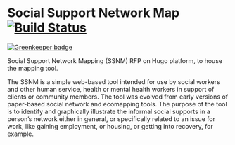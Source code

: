 # Social Support Network Map [![Build Status](https://travis-ci.org/ccnmtl/ssnmhugo.svg?branch=master)](https://travis-ci.org/ccnmtl/ssnmhugo)

[![Greenkeeper badge](https://badges.greenkeeper.io/ccnmtl/ssnmhugo.svg)](https://greenkeeper.io/)


Social Support Network Mapping (SSNM) RFP on Hugo platform, to house the mapping tool.


The SSNM is a simple web-based tool intended for use by social workers and other human service, health or mental health workers in support of clients or community members. The tool was evolved from early versions of paper-based social network and ecomapping tools. The purpose of the tool is to identify and graphically illustrate the informal social supports in a person’s network either in general, or specifically related to an issue for work, like gaining employment, or housing, or getting into recovery, for example.
